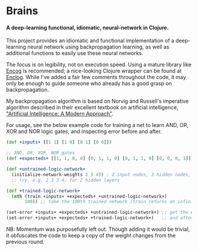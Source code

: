 # Brains

#### A deep-learning functional, idiomatic, neural-network in Clojure.

This project provides an idiomatic and functional implementation of a deep-
learning neural network using backpropagation learning, as well as additional
functions to easily use these neural networks.

The focus is on legibility, not on execution speed. Using a mature library like
[Encog](http://www.heatonresearch.com/encog) is recommended; a nice-looking
Clojure wrapper can be found at [Enclog](https://github.com/jimpil/enclog).
While I've added a fair few comments throughout the code, it may only be enough
to guide someone who already has a good grasp on backpropagation.

My backpropagation algorithm is based on Norvig and Russell's imperative
algorithm described in their excellent textbook on artificial intelligence,
["Artificial Intelligence: A Modern Approach"](http://aima.cs.berkeley.edu/).

For usage, see the below example code for training a net to learn AND, OR, XOR
and NOR logic gates, and inspecting error before and after.

```clojure
(def +inputs+ [[1 1] [1 0] [0 1] [0 0]])

;; AND, OR, XOR, NOR gates
(def +expecteds+ [[1, 1, 0, 0] [0, 1, 1, 0] [0, 1, 1, 0] [0, 0, 0, 1]])

(def +untrained-logic-network+
  (initialize-network-weights 2 3 4)) ; 2 input nodes, 3 hidden nodes, 4 output nodes
  ;; try, e.g. 2 3 3 4, for 2 hidden layers

(def +trained-logic-network+
  (nth (train +inputs+ +expecteds+ +untrained-logic-network+)
       100)) ;; take the 100th trained network (train returns an infinite seq)

(set-error +inputs+ +expecteds+ +untrained-logic-network+) ;; get the error before
(set-error +inputs+ +expecteds+ +trained-logic-network+)   ;; and after training
```

NB: Momentum was purposefully left out. Though adding it would be trivial, it obfuscates the code to keep a copy of the weight changes from the previous round. 
